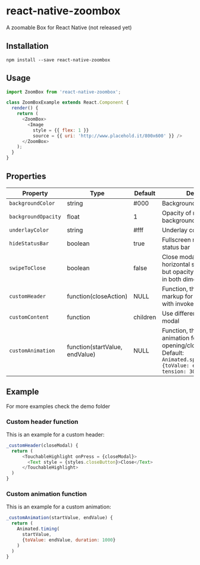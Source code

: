 # react-native-zoombox
A zoomable Box for React Native (not released yet)

## Installation
```
npm install --save react-native-zoombox
```

## Usage
```javascript
import ZoomBox from 'react-native-zoombox';

class ZoomBoxExample extends React.Component {
  render() {
    return (
      <ZoomBox>
        <Image
          style = {{ flex: 1 }}
          source = {{ uri: 'http://www.placehold.it/800x600' }} />
      </ZoomBox>
    );
  }
}
```

## Properties
| Property | Type | Default | Description |
| --- | --- | --- | --- |
| `backgroundColor` | string | #000 | Background color of  modal|
| `backgroundOpacity` | float | 1 | Opacity of  modal background|
| `underlayColor` | string | #fff | Underlay color of touchable |
| `hideStatusBar` | boolean | true | Fullscreen modal with hidden status bar|
| `swipeToClose` | boolean | false | Close modal on vertical or horizontal swipe (WIP works, but opacity does not change in both dimension) |
| `customHeader` | function(closeAction) | NULL | Function, that returns markup for a custom header with invokes the closeAction |
| `customContent` | function | children | Use different content in modal |
| `customAnimation` | function(startValue, endValue) | NULL | Function, that returns custom animation for opening/closing the modal. Default: `Animated.spring(startValue, {toValue: endValue, tension: 30, friction: 7})` |

## Example
For more examples check the demo folder
### Custom header function
This is an example for a custom header:
```javascript
_customHeader(closeModal) {
  return (
      <TouchableHighlight onPress = {closeModal}>
        <Text style = {styles.closeButton}>Close</Text>
      </TouchableHighlight>
  )
}
```
### Custom animation function
This is an example for a custom animation:
```javascript
_customAnimation(startValue, endValue) {
  return (
    Animated.timing(
      startValue,
      {toValue: endValue, duration: 1000}
    )
  )
}
```
